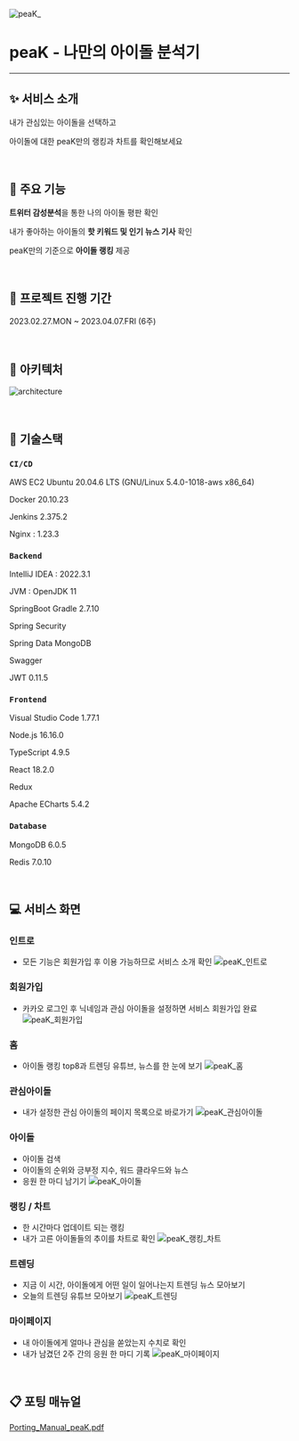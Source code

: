 ![peaK_](https://user-images.githubusercontent.com/110278377/232226574-8626ce7d-3853-426b-9798-8b8e2f2fdcf1.png)

# peaK - 나만의 아이돌 분석기

---

## :sparkles: 서비스 소개

내가 관심있는 아이돌을 선택하고

아이돌에 대한 peaK만의 랭킹과 차트를 확인해보세요

<br/>

## :pushpin: 주요 기능

**트위터 감성분석**을 통한 나의 아이돌 평판 확인

내가 좋아하는 아이돌의 **핫 키워드 및 인기 뉴스 기사** 확인

peaK만의 기준으로 **아이돌 랭킹** 제공

<br/>

## :date: 프로젝트 진행 기간

2023.02.27.MON ~ 2023.04.07.FRI (6주)

<br/>

## :triangular_ruler: 아키텍처

![architecture](https://user-images.githubusercontent.com/110278377/232226556-df7f34ac-c7ec-44bd-b370-a6650ae79a69.png)

<br/>

## :wrench: 기술스택

### `CI/CD`

AWS EC2 Ubuntu 20.04.6 LTS (GNU/Linux 5.4.0-1018-aws x86_64)

Docker 20.10.23

Jenkins 2.375.2

Nginx : 1.23.3

### `Backend`

IntelliJ IDEA : 2022.3.1

JVM : OpenJDK 11

SpringBoot Gradle 2.7.10

Spring Security

Spring Data MongoDB

Swagger

JWT 0.11.5

### `Frontend`

Visual Studio Code 1.77.1

Node.js 16.16.0

TypeScript 4.9.5

React 18.2.0

Redux

Apache ECharts 5.4.2

### `Database`

MongoDB 6.0.5

Redis 7.0.10

<br/>

## :computer: 서비스 화면

### 인트로

- 모든 기능은 회원가입 후 이용 가능하므로 서비스 소개 확인
  ![peaK_인트로](https://user-images.githubusercontent.com/110278377/232226599-d3efa2c4-fad0-4862-b4fa-7223ab7cfc16.gif)

### 회원가입

- 카카오 로그인 후 닉네임과 관심 아이돌을 설정하면 서비스 회원가입 완료
  ![peaK_회원가입](https://user-images.githubusercontent.com/110278377/232226607-ec42fdab-deed-4fab-a19f-38b8d6664202.gif)

### 홈

- 아이돌 랭킹 top8과 트렌딩 유튜브, 뉴스를 한 눈에 보기
  ![peaK_홈](https://user-images.githubusercontent.com/110278377/232226617-2fa2a3c1-f356-4000-b820-fb5a09679ba2.gif)

### 관심아이돌

- 내가 설정한 관심 아이돌의 페이지 목록으로 바로가기
  ![peaK_관심아이돌](https://user-images.githubusercontent.com/110278377/232226622-42c160c0-14b1-4cac-a6eb-28377df58fbb.gif)

### 아이돌

- 아이돌 검색
- 아이돌의 순위와 긍부정 지수, 워드 클라우드와 뉴스
- 응원 한 마디 남기기
  ![peaK_아이돌](https://user-images.githubusercontent.com/110278377/232226627-a6565a08-ad9d-4262-a679-595fc546d63d.gif)

### 랭킹 / 차트

- 한 시간마다 업데이트 되는 랭킹
- 내가 고른 아이돌들의 추이를 차트로 확인
  ![peaK_랭킹_차트](https://user-images.githubusercontent.com/110278377/232226633-1193a911-a464-402e-a4f0-5e4aa9ef744b.gif)

### 트렌딩

- 지금 이 시간, 아이돌에게 어떤 일이 일어나는지 트렌딩 뉴스 모아보기
- 오늘의 트렌딩 유튜브 모아보기
![peaK_트렌딩](https://user-images.githubusercontent.com/110278377/232237783-d476b959-8b4d-41d3-bae6-de694eba7537.gif)

### 마이페이지

- 내 아이돌에게 얼마나 관심을 쏟았는지 수치로 확인
- 내가 남겼던 2주 간의 응원 한 마디 기록
  ![peaK_마이페이지](https://user-images.githubusercontent.com/110278377/232226636-88cbceb4-8986-48ac-b3e4-dbc13410d6ad.gif)

<br/>

## :clipboard: 포팅 매뉴얼

[Porting_Manual_peaK.pdf](./exec/Porting_Manual_peaK.pdf)
